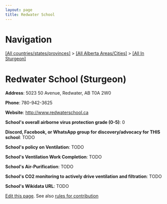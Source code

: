 ```yaml
---
layout: page
title: Redwater School
---
```

# Navigation

[[All countries/states/provinces]](../../..) > [[All Alberta Areas/Cities]](../..) > [[All In Sturgeon]](..)

# Redwater School (Sturgeon)

**Address**: 5023 50 Avenue, Redwater, AB T0A 2W0

**Phone**: 780-942-3625

**Website**: <http://www.redwaterschool.ca>

**School's overall airborne virus protection grade (0-5)**: 0

**Discord, Facebook, or WhatsApp group for discovery/advocacy for THIS school**: TODO

**School's policy on Ventilation**: TODO

**School's Ventilation Work Completion**: TODO

**School's Air-Purification**: TODO

**School's CO2 monitoring to actively drive ventilation and filtration**: TODO

**School's Wikidata URL**: TODO


[Edit this page](https://github.com/ventilate-schools/AB/edit/main/./Sturgeon/Redwater_School.md). See also [rules for contribution](../../../contribution-rules/)